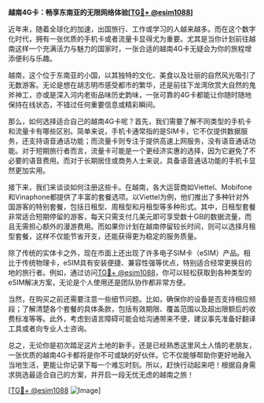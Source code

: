 **越南4G卡：畅享东南亚的无限网络体验[[TG💪+ @esim1088](https://t.me/s/esim1088)]**

近年来，随着全球化的加速，出国旅行、工作或学习的人越来越多。而在这个数字化时代，拥有一张优质的手机卡或者流量卡显得尤为重要。尤其是当你计划前往越南这样一个充满活力与魅力的国家时，一张合适的越南4G卡无疑会为你的旅程增添便利与乐趣。

越南，这个位于东南亚的小国，以其独特的文化、美食以及壮丽的自然风光吸引了无数游客。无论是想在胡志明市感受都市的繁华，还是前往下龙湾欣赏大自然的鬼斧神工，亦或是深入河内老街品味历史韵味，一张可靠的4G卡都能让你随时随地保持在线状态，不错过任何重要信息或精彩瞬间。

那么，如何选择适合自己的越南4G卡呢？首先，我们需要了解不同类型的手机卡和流量卡有哪些区别。简单来说，手机卡通常指的是SIM卡，它不仅提供数据服务，还支持语音通话功能；而流量卡则专注于提供高速上网服务，没有语音通话功能。对于短期旅行者而言，流量卡可能是一个更经济实惠的选择，因为它避免了不必要的语音费用。而对于长期居住或商务人士来说，具备语音通话功能的手机卡显然更加实用。

接下来，我们来谈谈如何注册这些卡。在越南，各大运营商如Viettel、Mobifone和Vinaphone都提供了丰富的套餐选项。以Viettel为例，他们推出了多种针对外国游客的特别套餐，包括日租型、周租型和月租型等多种形式。其中，日租型套餐非常适合短期停留的游客，每天只需支付几美元即可享受数十GB的数据流量，而且无需担心额外的漫游费用。而如果你计划在越南停留较长时间，则可以选择月租型套餐，这样不仅能节省开支，还能获得更为稳定的服务质量。

除了传统的实体卡之外，现在市面上还出现了许多电子SIM卡（eSIM）产品。相比于传统物理卡，eSIM具有安装便捷、兼容性强等优点，特别适合经常更换目的地的旅行者。例如，通过访问[TG💪+ @esim1088](https://t.me/s/esim1088)，你可以轻松获取到各种类型的eSIM解决方案，无论是个人使用还是团队协作都非常方便。

当然，在购买之前还需要注意一些细节问题。比如，确保你的设备是否支持相应频段；了解清楚各个套餐的具体条款，包括有效期限、覆盖范围以及超出限额后的收费标准等等。此外，考虑到语言障碍可能会给沟通带来不便，建议事先准备好翻译工具或者向专业人士咨询。

总之，无论你是初次踏足这片土地的新手，还是已经熟悉这里风土人情的老朋友，一张优质的越南4G卡都将是你不可或缺的好伙伴。它不仅能够帮助你更好地融入当地生活，更能让你记录下每一个难忘时刻。所以，赶快行动起来吧！根据自身需求挑选最适合自己的方案，并开启一段无忧无虑的越南之旅！

[[TG💪+ @esim1088](https://t.me/s/esim1088) ![Image](https://i.postimg.cc/4NQfJmqS/Snipaste-2025-05-13-00-14-12.png)]